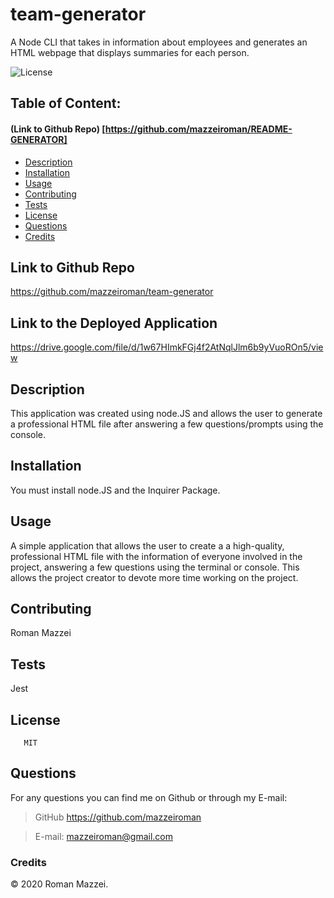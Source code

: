 # team-generator
A Node CLI that takes in information about employees and generates an HTML webpage that displays summaries for each person. 


![License](https://img.shields.io/badge/License-MIT-blue.svg "License Badge")
## Table of Content: 
#### (Link to Github Repo) [https://github.com/mazzeiroman/README-GENERATOR]
- [Description](#description)
- [Installation](#installation)
- [Usage](#usage)
- [Contributing](#Contributing)
- [Tests](#tests)
- [License](#license)
- [Questions](#Questions)
- [Credits](#credits)


## Link to Github Repo
https://github.com/mazzeiroman/team-generator

## Link to the Deployed Application
 https://drive.google.com/file/d/1w67HImkFGj4f2AtNqlJlm6b9yVuoROn5/view

## Description
 This application was created using node.JS and allows the user to generate a professional HTML file after answering a few questions/prompts using the console.
 
## Installation 
 You must install node.JS and the Inquirer Package.

## Usage
 A simple application that allows the user to create a a high-quality, professional HTML file with the information of everyone involved in the project, answering a few questions using the terminal or console. This allows the project creator to devote more time working on the project.

## Contributing
 Roman Mazzei

## Tests
 Jest

## License
       MIT
  
## Questions
For any questions you can find me on Github or through my E-mail:
      
> GitHub https://github.com/mazzeiroman

> E-mail: mazzeiroman@gmail.com
      
### Credits
© 2020 Roman Mazzei.      
      
